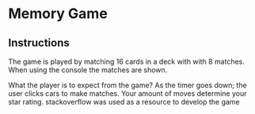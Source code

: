 # Memory Game


## Instructions

The game is played by matching 16 cards in a deck with with 8 matches.
When using the console the matches are shown.


What the player is to expect from the game?
As the timer goes down; the user clicks cars to make matches.
Your amount of moves determine your star rating.
stackoverflow was used as a resource to develop the game
